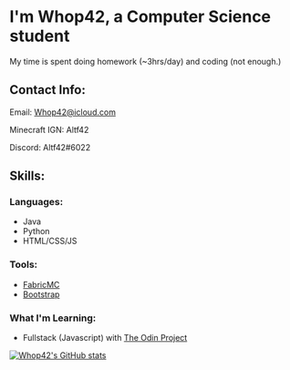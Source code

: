 # I'm Whop42, a Computer Science student

My time is spent doing homework (~3hrs/day) and coding (not enough.)

## Contact Info:
Email: Whop42@icloud.com

Minecraft IGN: Altf42

Discord: Altf42#6022


## Skills:
### Languages:
- Java
- Python
- HTML/CSS/JS

### Tools:
- [FabricMC](https://github.com/FabricMC/Fabric)
- [Bootstrap](https://getbootstrap.com)

### What I'm Learning:
- Fullstack (Javascript) with [The Odin Project](https://theodinproject.com/)

[![Whop42's GitHub stats](https://github-readme-stats.vercel.app/api?username=Whop42)](https://github.com/anuraghazra/github-readme-stats)
